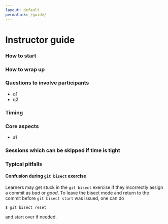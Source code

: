 ```yaml
---
layout: default
permalink: /guide/
---
```


# Instructor guide

### How to start




### How to wrap up



### Questions to involve participants

- q1
- q2


### Timing



### Core aspects

- a1


### Sessions which can be skipped if time is tight



### Typical pitfalls

#### Confusion during `git bisect` exercise

Learners may get stuck in the `git bisect` exercise if they incorrectly assign a commit
as *bad* or *good*. 
To leave the bisect mode and return to the commit before `git bisect start` was issued,
one can do
```shell
$ git bisect reset
```
and start over if needed.